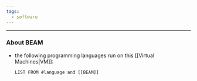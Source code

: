 ```yaml
---
tags:
  - software
---
```

---

### About BEAM

- the following programming languages run on this [[Virtual Machines|VM]]:
	```dataview
	LIST FROM #language and [[BEAM]]
	```